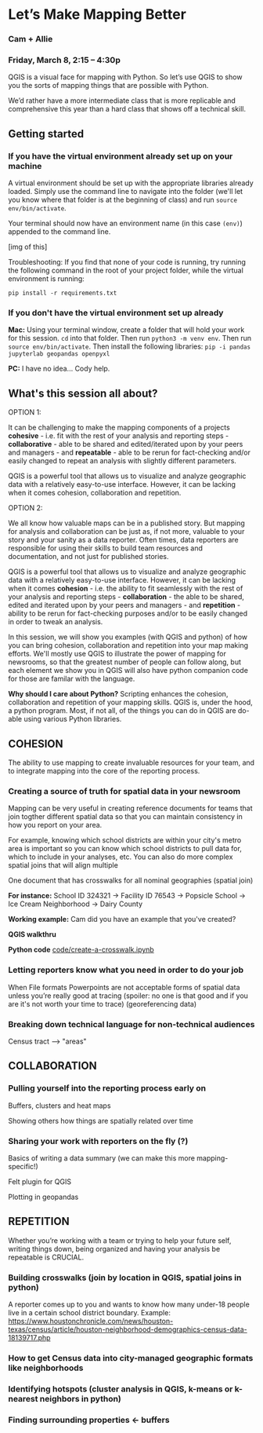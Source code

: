 # Let’s Make Mapping Better
### Cam + Allie
### Friday, March 8, 2:15 – 4:30p

QGIS is a visual face for mapping with Python. So let’s use QGIS to show you the sorts of mapping things that are possible with Python.

We’d rather have a more intermediate class that is more replicable and comprehensive this year than a hard class that shows off a technical skill.


## Getting started
### If you have the virtual environment already set up on your machine
A virtual environment should be set up with the appropriate libraries already loaded. Simply use the command line to navigate into the folder (we'll let you know where that folder is at the beginning of class) and run `source env/bin/activate`.

Your terminal should now have an environment name (in this case `(env)`) appended to the command line. 

[img of this]

Troubleshooting: If you find that none of your code is running, try running the following command in the root of your project folder, while the virtual environment is running:

```
pip install -r requirements.txt
```

### If you don't have the virtual environment set up already
**Mac:** Using your terminal window, create a folder that will hold your work for this session. `cd` into that folder. Then run `python3 -m venv env`. Then run `source env/bin/activate`. Then install the following libraries: `pip -i pandas jupyterlab geopandas openpyxl`

**PC:** I have no idea... Cody help.

## What's this session all about?
OPTION 1: 

It can be challenging to make the mapping components of a projects **cohesive** - i.e. fit with the rest of your analysis and reporting steps - **collaborative** - able to be shared and edited/iterated upon by your peers and managers - and **repeatable** - able to be rerun for fact-checking and/or easily changed to repeat an analysis with slightly different parameters.

QGIS is a powerful tool that allows us to visualize and analyze geographic data with a relatively easy-to-use interface. However, it can be lacking when it comes cohesion, collaboration and repetition. 


OPTION 2:

We all know how valuable maps can be in a published story. But mapping for analysis and collaboration can be just as, if not more, valuable to your story and your sanity as a data reporter. Often times, data reporters are responsible for using their skills to build team resources and documentation, and not just for published stories. 

QGIS is a powerful tool that allows us to visualize and analyze geographic data with a relatively easy-to-use interface. However, it can be lacking when it comes **cohesion** - i.e. the ability to fit seamlessly with the rest of your analysis and reporting steps - **collaboration** - the able to be shared, edited and iterated upon by your peers and managers - and **repetition** - ability to be rerun for fact-checking purposes and/or to be easily changed in order to tweak an analysis.

In this session, we will show you examples (with QGIS and python) of how you can bring cohesion, collaboration and repetition into your map making efforts. We'll mostly use QGIS to illustrate the power of mapping for newsrooms, so that the greatest number of people can follow along, but each element we show you in QGIS will also have python companion code for those are familar with the language. 

**Why should I care about Python?** Scripting enhances the cohesion, collaboration and repetition of your mapping skills. QGIS is, under the hood, a python program. Most, if not all, of the things you can do in QGIS are do-able using various Python libraries. 

## COHESION
The ability to use mapping to create invaluable resources for your team, and to integrate mapping into the core of the reporting process.

### Creating a source of truth for spatial data in your newsroom
Mapping can be very useful in creating reference documents for teams that join togther different spatial data so that you can maintain consistency in how you report on your area. 

For example, knowing which school districts are within your city's metro area is important so you can know which school districts to pull data for, which to include in your analyses, etc. You can also do more complex spatial joins that will align multiple 

One document that has crosswalks for all nominal geographies (spatial join)

**For instance:** School ID 324321 → Facility ID 76543 → Popsicle School → Ice Cream Neighborhood → Dairy County

**Working example:** Cam did you have an example that you've created?

**QGIS walkthru**

**Python code**
[code/create-a-crosswalk.ipynb](../data/create-a-crosswalk.ipynb)

### Letting reporters know what you need in order to do your job
When File formats
Powerpoints are not acceptable forms of spatial data unless you’re really good at tracing (spoiler: no one is that good and if you are it's not worth your time to trace) (georeferencing data)

### Breaking down technical language for non-technical audiences
Census tract --> "areas"


## COLLABORATION
### Pulling yourself into the reporting process early on
Buffers, clusters and heat maps 

Showing others how things are spatially related over time
 
### Sharing your work with reporters on the fly (?)
Basics of writing a data summary (we can make this more mapping-specific!)

Felt plugin for QGIS

Plotting in geopandas


## REPETITION
Whether you’re working with a team or trying to help your future self, writing things down, being organized and having your analysis be repeatable is CRUCIAL.

### Building crosswalks (join by location in QGIS, spatial joins in python)
A reporter comes up to you and wants to know how many under-18 people live in a certain school district boundary.
Example: https://www.houstonchronicle.com/news/houston-texas/census/article/houston-neighborhood-demographics-census-data-18139717.php

### How to get Census data into city-managed geographic formats like neighborhoods

### Identifying hotspots (cluster analysis in QGIS, k-means or k-nearest neighbors in python)

### Finding surrounding properties ← buffers







